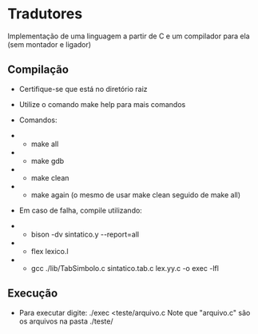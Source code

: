 # Tradutores
Implementação de uma linguagem a partir de C e um compilador para ela (sem montador e ligador)



## Compilação

- Certifique-se que está no diretório raiz
- Utilize o comando make help para mais comandos

- Comandos:
- - make all
- - make gdb
- - make clean
- - make again (o mesmo de usar make clean seguido de make all)

- Em caso de falha, compile utilizando:
- - bison -dv sintatico.y --report=all
- - flex lexico.l
- - gcc ./lib/TabSimbolo.c sintatico.tab.c lex.yy.c -o exec -lfl

## Execução

- Para executar digite: ./exec <teste/arquivo.c
	Note que "arquivo.c" são os arquivos na pasta ./teste/
